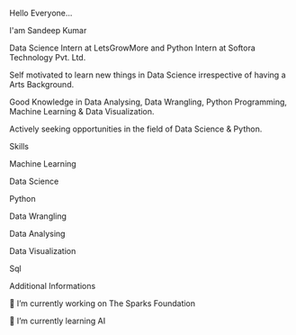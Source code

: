 Hello Everyone...

I'am Sandeep Kumar

Data Science Intern at LetsGrowMore and Python Intern at Softora Technology Pvt. Ltd.

Self motivated to learn new things in Data Science irrespective of having a Arts Background.

Good Knowledge in Data Analysing, Data Wrangling, Python Programming, Machine Learning & Data Visualization.

Actively seeking opportunities in the field of Data Science & Python.

Skills

Machine Learning

Data Science

Python

Data Wrangling

Data Analysing

Data Visualization

Sql

Additional Informations

🔭 I’m currently working on The Sparks Foundation

🌱 I’m currently learning AI
